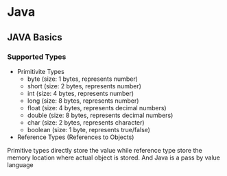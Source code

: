 # Java

## JAVA Basics

### Supported Types

- Primitivite Types
  - byte (size: 1 bytes, represents number)
  - short (size: 2 bytes, represents number)
  - int (size: 4 bytes, represents number)
  - long (size: 8 bytes, represents number)
  - float (size: 4 bytes, represents decimal numbers)
  - double (size: 8 bytes, represents decimal numbers)
  - char (size: 2 bytes, represents character)
  - boolean (size: 1 byte, represents true/false)
- Reference Types (References to Objects)

Primitive types directly store the value while reference type store the memory location where actual object is stored. And Java is a pass by value language
